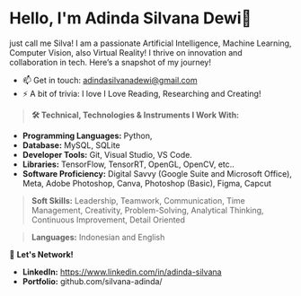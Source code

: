 # Hello, I'm Adinda Silvana Dewi👋

just call me Silva! I am a passionate Artificial Intelligence, Machine Learning, Computer Vision, also Virtual Reality! I thrive on innovation and collaboration in tech. Here’s a snapshot of my journey!

- 📫 Get in touch: adindasilvanadewi@gmail.com
- ⚡ A bit of trivia: I love I Love Reading, Researching and Creating!  
> **🛠️ Technical, Technologies & Instruments I Work With:**
   - **Programming Languages:** Python,
   - **Database:** MySQL, SQLite
   - **Developer Tools:** Git, Visual Studio, VS Code.
   - **Libraries:** TensorFlow, TensorRT, OpenGL, OpenCV, etc..
   - **Software Proficiency:** Digital Savvy (Google Suite and Microsoft Office), Meta, Adobe Photoshop, Canva, Photoshop (Basic), Figma,  Capcut 
> **Soft Skills:** Leadership, Teamwork, Communication, Time Management, Creativity, Problem-Solving, Analytical Thinking, Continuous Improvement, Detail Oriented

> **Languages:** Indonesian and English

📣 **Let's Network!**  
- **LinkedIn:** https://www.linkedin.com/in/adinda-silvana 
- **Portfolio:** github.com/silvana-adinda/
